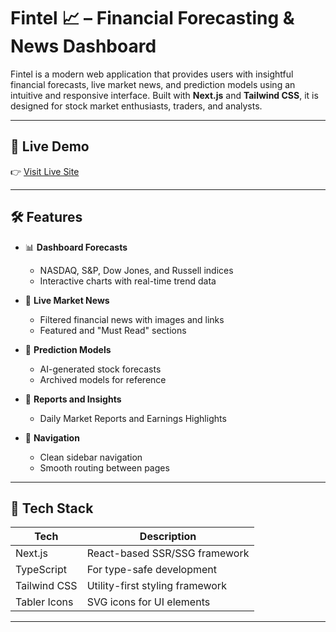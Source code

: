 # Fintel 📈 – Financial Forecasting & News Dashboard

Fintel is a modern web application that provides users with insightful financial forecasts, live market news, and prediction models using an intuitive and responsive interface. Built with **Next.js** and **Tailwind CSS**, it is designed for stock market enthusiasts, traders, and analysts.

---

## 🔗 Live Demo

👉 [Visit Live Site](https://fintel-eight.vercel.app/dashboard)

---

## 🛠️ Features

- 📊 **Dashboard Forecasts**
  - NASDAQ, S&P, Dow Jones, and Russell indices
  - Interactive charts with real-time trend data

- 📰 **Live Market News**
  - Filtered financial news with images and links
  - Featured and "Must Read" sections

- 🔮 **Prediction Models**
  - AI-generated stock forecasts
  - Archived models for reference

- 📑 **Reports and Insights**
  - Daily Market Reports and Earnings Highlights

- 🧭 **Navigation**
  - Clean sidebar navigation
  - Smooth routing between pages

---

## 🚀 Tech Stack

| Tech         | Description                        |
|--------------|------------------------------------|
| Next.js  | React-based SSR/SSG framework      |
| TypeScript | For type-safe development         |
| Tailwind CSS | Utility-first styling framework |
| Tabler Icons | SVG icons for UI elements       |

---



